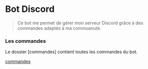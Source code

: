 # Bot Discord

> Ce bot me permet de gérer mon serveur Discord grâce à des commandes adaptés à ma commuanuté.

### Les commandes
Le dossier [commandes] contient toutes les commandes du bot.

[commandes](./commandes)
